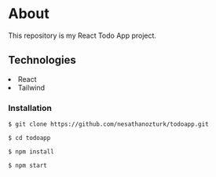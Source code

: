 <h1>About</h1>
<p>This repository is my React Todo App project.<p>

<h2>Technologies</h2>
 
<li>React</li>
<li>Tailwind</li>

<h3>Installation</h3>

 `$ git clone https://github.com/nesathanozturk/todoapp.git`

 `$ cd todoapp`
 
 `$ npm install `
 
 `$ npm start`
